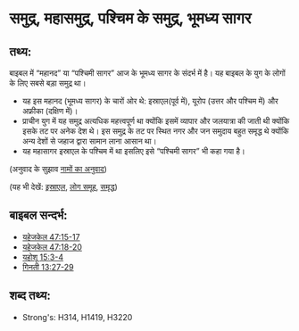 # समुद्र, महासमुद्र, पश्चिम के समुद्र, भूमध्य सागर #

## तथ्य: ##

बाइबल में “महानद” या “पश्चिमी सागर” आज के भूमध्य सागर के संदर्भ में है। यह बाइबल के युग के लोगों के लिए सबसे बड़ा समुद्र था।

* यह इस महानद (भूमध्य सागर) के चारों ओर थे: इस्राएल(पूर्व में), यूरोप (उत्तर और पश्चिम में) और अफ्रीका (दक्षिण में)।
* प्राचीन युग में यह समुद्र अत्यधिक महत्त्वपूर्ण था क्योंकि इसमें व्यापार और जलयात्रा की जाती थी क्योंकि इसके तट पर अनेक देश थे। इस समुद्र के तट पर स्थित नगर और जन समुदाय बहुत समृद्ध थे क्योंकि अन्य देशों से जहाज द्वारा सामान लाना आसान था।
* यह महासागर इस्राएल के पश्चिम में था इसलिए इसे “पश्चिमी सागर” भी कहा गया है।

(अनुवाद के सुझाव [नामों का अनुवाद](rc://hi/ta/man/translate/translate-names))

(यह भी देखें: [इस्राएल](../kt/israel.md), [लोग समूह](../other/peoplegroup.md), [समृद्ध](../other/prosper.md))

## बाइबल सन्दर्भ: ##

* [यहेजकेल 47:15-17](rc://hi/tn/help/ezk/47/15)
* [यहेजकेल 47:18-20](rc://hi/tn/help/ezk/47/18)
* [यहोशू 15:3-4](rc://hi/tn/help/jos/15/03)
* [गिनती 13:27-29](rc://hi/tn/help/num/13/27)

## शब्द तथ्य: ##

* Strong's: H314, H1419, H3220
